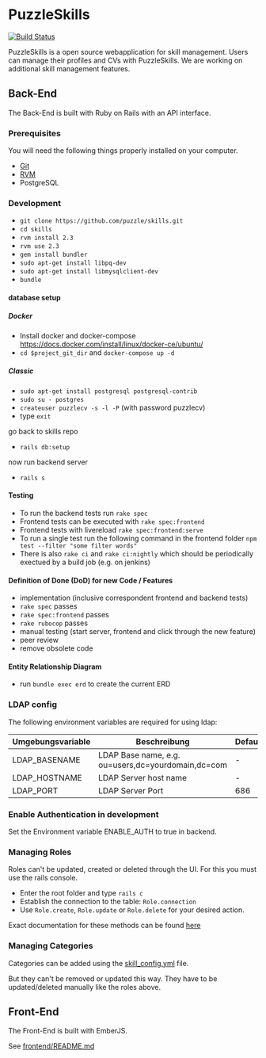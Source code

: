 # PuzzleSkills

[![Build Status](https://travis-ci.org/puzzle/skills.svg?branch=master)](https://travis-ci.org/puzzle/skills)

PuzzleSkills is a open source webapplication for skill management. Users can manage their profiles and CVs with PuzzleSkills. We are working on additional skill management features.

## Back-End

The Back-End is built with Ruby on Rails with an API interface.

### Prerequisites

You will need the following things properly installed on your computer.

* [Git](http://git-scm.com/)
* [RVM](http://rvm.io/)
* PostgreSQL

### Development

* `git clone https://github.com/puzzle/skills.git`
* `cd skills`
* `rvm install 2.3`
* `rvm use 2.3`
* `gem install bundler`
* `sudo apt-get install libpq-dev`
* `sudo apt-get install libmysqlclient-dev `
* `bundle`

#### database setup

##### Docker

* Install docker and docker-compose https://docs.docker.com/install/linux/docker-ce/ubuntu/
* `cd $project_git_dir` and `docker-compose up -d`

##### Classic

* `sudo apt-get install postgresql postgresql-contrib`
* `sudo su - postgres`
* `createuser puzzlecv -s -l -P` (with password puzzlecv)
* type `exit`

go back to skills repo
* `rails db:setup`

now run backend server
* `rails s`

#### Testing

* To run the backend tests run `rake spec`
* Frontend tests can be executed with `rake spec:frontend`
* Frontend tests with livereload `rake spec:frontend:serve`
* To run a single test run the following command in the frontend folder `npm test --filter "some filter words"`
* There is also `rake ci` and `rake ci:nightly` which should be periodically exectued by a build job (e.g. on jenkins)

#### Definition of Done (DoD) for new Code / Features

* implementation (inclusive correspondent frontend and backend tests)
* `rake spec` passes
* `rake spec:frontend` passes
* `rake rubocop` passes
* manual testing (start server, frontend and click through the new feature)
* peer review
* remove obsolete code

#### Entity Relationship Diagram
* run `bundle exec erd` to create the current ERD

### LDAP config

The following environment variables are required for using ldap:

| Umgebungsvariable | Beschreibung | Default |
| --- | --- | --- |
| LDAP_BASENAME | LDAP Base name, e.g. ou=users,dc=yourdomain,dc=com  | - |
| LDAP_HOSTNAME | LDAP Server host name | - |
| LDAP_PORT | LDAP Server Port | 686 |

### Enable Authentication in development

Set the Environment variable ENABLE_AUTH to true in backend.

### Managing Roles
Roles can't be updated, created or deleted through the UI. For this you must use the rails console.
* Enter the root folder and type `rails c`
* Establish the connection to the table: `Role.connection`
* Use `Role.create`, `Role.update` or `Role.delete` for your desired action.

Exact documentation for these methods can be found [here](https://guides.rubyonrails.org/active_record_basics.html#crud-reading-and-writing-data)

### Managing Categories
Categories can be added using the [skill_config.yml](https://github.com/puzzle/skills/blob/master/config/skill_config.yml) file.

But they can't be removed or updated this way. They have to be updated/deleted manually like the roles above.

## Front-End

The Front-End is built with EmberJS.

See [frontend/README.md](https://github.com/puzzle/skills/blob/master/frontend/README.md)
